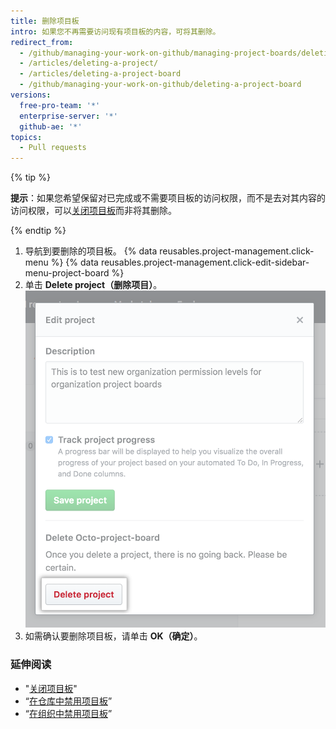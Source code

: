 ```yaml
---
title: 删除项目板
intro: 如果您不再需要访问现有项目板的内容，可将其删除。
redirect_from:
  - /github/managing-your-work-on-github/managing-project-boards/deleting-a-project-board
  - /articles/deleting-a-project/
  - /articles/deleting-a-project-board
  - /github/managing-your-work-on-github/deleting-a-project-board
versions:
  free-pro-team: '*'
  enterprise-server: '*'
  github-ae: '*'
topics:
  - Pull requests
---
```


{% tip %}

**提示**：如果您希望保留对已完成或不需要项目板的访问权限，而不是去对其内容的访问权限，可以[关闭项目板](/articles/closing-a-project-board)而非将其删除。

{% endtip %}

1. 导航到要删除的项目板。
{% data reusables.project-management.click-menu %}
{% data reusables.project-management.click-edit-sidebar-menu-project-board %}
4. 单击 **Delete project（删除项目）**。 ![删除项目按钮](/assets/images/help/projects/delete-project-button.png)
5. 如需确认要删除项目板，请单击 **OK（确定）**。

### 延伸阅读

- "[关闭项目板](/articles/closing-a-project-board)"
- “[在仓库中禁用项目板](/articles/disabling-project-boards-in-a-repository)”
- “[在组织中禁用项目板](/articles/disabling-project-boards-in-your-organization)”
